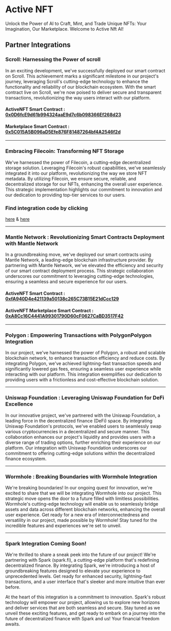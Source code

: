 # Active NFT
Unlock the Power of AI to Craft, Mint, and Trade Unique NFTs: Your Imagination, Our Marketplace. Welcome to Active Nft AI!

## Partner Integrations

### Scroll: Harnessing the Power of scroll

In an exciting development, we've successfully deployed our smart contract on Scroll. This achievement marks a significant milestone in our project's journey, leveraging Scroll's cutting-edge technology to enhance the functionality and reliability of our blockchain ecosystem. With the smart contract live on Scroll, we're now poised to deliver secure and transparent transactions, revolutionizing the way users interact with our platform.

#### ActiveNFT Smart Contract :  [0x0D6fcE9d61b994324aaE9d7c6b098366Ef268d23](https://sepolia.scrollscan.dev/address/0x0d6fce9d61b994324aae9d7c6b098366ef268d23)
#### Marketplace Smart Contract :  [0x5C015A5B096aD5Efe876F81487264bf4A2546f2d](https://sepolia.scrollscan.dev/address/0x5c015a5b096ad5efe876f81487264bf4a2546f2d)

---

### Embracing Filecoin: Transforming NFT Storage

We've harnessed the power of Filecoin, a cutting-edge decentralized storage solution. Leveraging Filecoin's robust capabilities, we've seamlessly integrated it into our platform, revolutionizing the way we store NFT metadata. By utilizing Filecoin, we ensure secure, reliable, and decentralized storage for our NFTs, enhancing the overall user experience. This strategic implementation highlights our commitment to innovation and our dedication to providing top-tier services to our users.


### Find integration code by clicking 
[here](https://github.com/ashishjoshidev/active-nft/blob/main/components/CreateForm.jsx)
&
[here](https://github.com/ashishjoshidev/active-nft/blob/main/components/NftPageDetails.jsx)


---


### Mantle Network : Revolutionizing Smart Contracts Deployment with Mantle Network

In a groundbreaking move, we've deployed our smart contracts using Mantle Network, a leading-edge blockchain infrastructure provider. By partnering with Mantle Network, we've elevated the efficiency and security of our smart contract deployment process. This strategic collaboration underscores our commitment to leveraging cutting-edge technologies, ensuring a seamless and secure experience for our users.

#### ActiveNFT Smart Contract : [0xfA940D4e421139a50138c265C73B15E21dCcc129](https://testnet.mantlescan.org/tx/0xfA940D4e421139a50138c265C73B15E21dCcc129)

#### ActiveNFT Marketplace Smart Contract : [0xA8Cc16C4441A99301790D60cF0627CaBD3517F42](https://testnet.mantlescan.org/tx/0xA8Cc16C4441A99301790D60cF0627CaBD3517F42)


---

### Polygon : Empowering Transactions with PolygonPolygon Integration

In our project, we've harnessed the power of Polygon, a robust and scalable blockchain network, to enhance transaction efficiency and reduce costs. By integrating Polygon, we've achieved lightning-fast transaction speeds and significantly lowered gas fees, ensuring a seamless user experience while interacting with our platform. This integration exemplifies our dedication to providing users with a frictionless and cost-effective blockchain solution.

---


### Uniswap Foundation : Leveraging Uniswap Foundation for DeFi Excellence

In our innovative project, we've partnered with the Uniswap Foundation, a leading force in the decentralized finance (DeFi) space. By integrating Uniswap Foundation's protocols, we've enabled users to seamlessly swap various cryptocurrencies in a decentralized and secure manner. This collaboration enhances our project's liquidity and provides users with a diverse range of trading options, further enriching their experience on our platform. Our integration with Uniswap Foundation underscores our commitment to offering cutting-edge solutions within the decentralized finance ecosystem.

---


### Wormhole : Breaking Boundaries with Wormhole Integration

We're breaking boundaries! In our ongoing quest for innovation, we're excited to share that we will be integrating Wormhole into our project. This strategic move opens the door to a future filled with limitless possibilities. Wormhole's cutting-edge technology will enable us to seamlessly bridge assets and data across different blockchain networks, enhancing the overall user experience. Get ready for a new era of interconnectedness and versatility in our project, made possible by Wormhole! Stay tuned for the incredible features and experiences we're set to unveil.


---


### Spark Integration Coming Soon!

We're thrilled to share a sneak peek into the future of our project! We're partnering with Spark (spark.fi), a cutting-edge platform that's redefining decentralized finance. By integrating Spark, we're introducing a host of groundbreaking features designed to elevate your experience to unprecedented levels. Get ready for enhanced security, lightning-fast transactions, and a user interface that's sleeker and more intuitive than ever before.

At the heart of this integration is a commitment to innovation. Spark's robust technology will empower our project, allowing us to explore new horizons and deliver services that are both seamless and secure. Stay tuned as we unveil these exciting features, and get ready to embark on a journey into the future of decentralized finance with Spark and us! Your financial freedom awaits.










